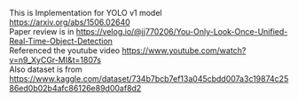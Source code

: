 This is Implementation for YOLO v1 model  
https://arxiv.org/abs/1506.02640   
Paper review is in https://velog.io/@jj770206/You-Only-Look-Once-Unified-Real-Time-Object-Detection  
Referenced the youtube video https://www.youtube.com/watch?v=n9_XyCGr-MI&t=1807s  
Also dataset is from https://www.kaggle.com/dataset/734b7bcb7ef13a045cbdd007a3c19874c2586ed0b02b4afc86126e89d00af8d2  
